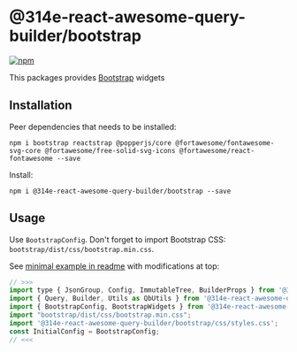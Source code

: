 # @314e-react-awesome-query-builder/bootstrap

[![npm](https://img.shields.io/npm/v/@314e-react-awesome-query-builder/bootstrap.svg)](https://www.npmjs.com/package/@314e-react-awesome-query-builder/bootstrap)

This packages provides [Bootstrap](https://reactstrap.github.io/) widgets

## Installation

Peer dependencies that needs to be installed:
```
npm i bootstrap reactstrap @popperjs/core @fortawesome/fontawesome-svg-core @fortawesome/free-solid-svg-icons @fortawesome/react-fontawesome --save
```

Install:
```
npm i @314e-react-awesome-query-builder/bootstrap --save
```

## Usage

Use `BootstrapConfig`. 
Don't forget to import Bootstrap CSS: `bootstrap/dist/css/bootstrap.min.css`. 

See [minimal example in readme](https://github.com/ukrbublik/react-awesome-query-builder#usage) with modifications at top:
```js
// >>>
import type { JsonGroup, Config, ImmutableTree, BuilderProps } from '@314e-react-awesome-query-builder/bootstrap'; // for TS example
import { Query, Builder, Utils as QbUtils } from '@314e-react-awesome-query-builder/bootstrap';
import { BootstrapConfig, BootstrapWidgets } from '@314e-react-awesome-query-builder/bootstrap';
import "bootstrap/dist/css/bootstrap.min.css";
import '@314e-react-awesome-query-builder/bootstrap/css/styles.css';
const InitialConfig = BootstrapConfig;
// <<<
```
